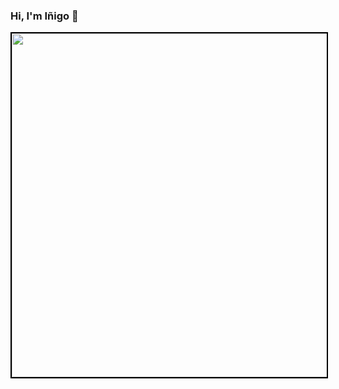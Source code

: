 ### Hi, I'm Iñigo 👋


<img style="border: 2px solid; color: black;" src="[https://static6.depositphotos.com/1007038/613/i/600/depositphotos_6131906-stock-photo-wine-cellar-in-abbey-of.jpg](https://wallpapercave.com/wp/5dVAdDa.jpg)" width="1200" height="550"/>

<!-- ![imagen bodega](https://static6.depositphotos.com/1007038/613/i/600/depositphotos_6131906-stock-photo-wine-cellar-in-abbey-of.jpg "foto de bodegas") -->



<!-- Here are some ideas to get you started:

- 🔭 I’m currently working on ...
- 🌱 I’m currently learning ...
- 👯 I’m looking to collaborate on ...
- 🤔 I’m looking for help with ...
- 💬 Ask me about ...
- 📫 How to reach me: ...
- 😄 Pronouns: ...
- ⚡ Fun fact: ... -->

